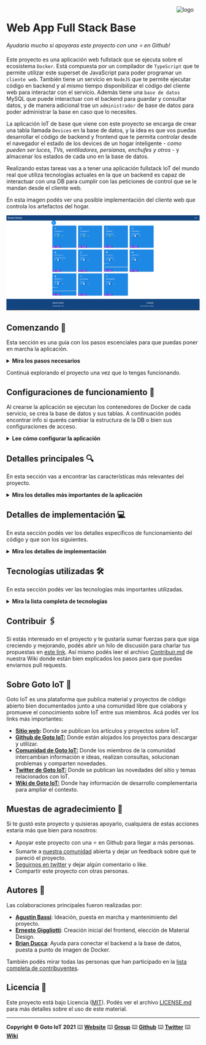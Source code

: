 <a href="https://www.gotoiot.com/">
    <img src="doc/gotoiot-logo.png" alt="logo" title="Goto IoT" align="right" width="60" height="60" />
</a>

Web App Full Stack Base
=======================

*Ayudaría mucho si apoyaras este proyecto con una ⭐ en Github!*

Este proyecto es una aplicación web fullstack que se ejecuta sobre el ecosistema `Docker`. Está compuesta por un compilador de `TypeScript` que te permite utilizar este superset de JavaScript para poder programar un `cliente web`. También tiene un servicio en `NodeJS` que te permite ejecutar código en backend y al mismo tiempo disponibilizar el código del cliente web para interactar con el servicio. Además tiene una `base de datos` MySQL que puede interactuar con el backend para guardar y consultar datos, y de manera adicional trae un `administrador` de base de datos para poder administrar la base en caso que lo necesites.

La aplicación IoT de base que viene con este proyecto se encarga de crear una tabla llamada `Devices` en la base de datos, y la idea es que vos puedas desarrollar el código de backend y frontend que te permita controlar desde el navegador el estado de los devices de un hogar inteligente - *como pueden ser luces, TVs, ventiladores, persianas, enchufes y otros* - y almacenar los estados de cada uno en la base de datos. 

Realizando estas tareas vas a a tener una aplicación fullstack IoT del mundo real que utiliza tecnologías actuales en la que un backend es capaz de interactuar con una DB para cumplir con las peticiones de control que se le mandan desde el cliente web.

En esta imagen podés ver una posible implementación del cliente web que controla los artefactos del hogar.

![architecture](doc/webapp-example-1.png)

## Comenzando 🚀

Esta sección es una guía con los pasos escenciales para que puedas poner en marcha la aplicación.

<details><summary><b>Mira los pasos necesarios</b></summary><br>

### Instalar las dependencias

Para correr este proyecto es necesario que instales `Docker` y `Docker Compose`. 

En [este artículo](https://www.gotoiot.com/pages/articles/docker_installation_linux/) publicado en nuestra web están los detalles para instalar Docker y Docker Compose en una máquina Linux. Si querés instalar ambas herramientas en una Raspberry Pi podés seguir [este artículo](https://www.gotoiot.com/pages/articles/rpi_docker_installation) de nuestra web que te muestra todos los pasos necesarios.

En caso que quieras instalar las herramientas en otra plataforma o tengas algún incoveniente, podes leer la documentación oficial de [Docker](https://docs.docker.com/get-docker/) y también la de [Docker Compose](https://docs.docker.com/compose/install/).

Continua con la descarga del código cuando tengas las dependencias instaladas y funcionando.

### Descargar el código

Para descargar el código, lo más conveniente es que realices un `fork` de este proyecto a tu cuenta personal haciendo click en [este link](https://github.com/gotoiot/app-fullstack-base/fork). Una vez que ya tengas el fork a tu cuenta, descargalo con este comando (acordate de poner tu usuario en el link):

```
git clone https://github.com/USER/app-fullstack-base.git
```

> En caso que no tengas una cuenta en Github podes clonar directamente este repo.

### Ejecutar la aplicación

Para ejecutar la aplicación tenes que correr el comando `docker-compose up` desde la raíz del proyecto. Este comando va a descargar las imágenes de Docker de node, de typescript, de la base datos y del admin de la DB, y luego ponerlas en funcionamiento. 

Para acceder al cliente web ingresa a a la URL [http://localhost:8000/](http://localhost:8000/) y para acceder al admin de la DB accedé a [localhost:8001/](http://localhost:8001/). 

Si pudiste acceder al cliente web y al administrador significa que la aplicación se encuentra corriendo bien. 

> Si te aparece un error la primera vez que corres la app, deteńe el proceso y volvé a iniciarla. Esto es debido a que el backend espera que la DB esté creada al iniciar, y en la primera ejecución puede no alcanzar a crearse. A partir de la segunda vez el problema queda solucionado.

</details>

Continuá explorando el proyecto una vez que lo tengas funcionando.

## Configuraciones de funcionamiento 🔩

Al crearse la aplicación se ejecutan los contenedores de Docker de cada servicio, se crea la base de datos y sus tablas. A continuación podés encontrar info si querés cambiar la estructura de la DB o bien sus configuraciones de acceso.

<details><summary><b>Lee cómo configurar la aplicación</b></summary><br>

### Configuración de la DB

Como ya comprobaste, para acceder PHPMyAdmin tenés que ingresar en la URL [localhost:8001/](http://localhost:8001/). En el login del administrador, el usuario para acceder a la db es `root` y contraseña es la variable `MYSQL_ROOT_PASSWORD` del archivo `docker-compose.yml`.

Para el caso del servicio de NodeJS que se comunica con la DB fijate que en el archivo `src/backend/mysql-connector.js` están los datos de acceso para ingresar a la base.

Si quisieras cambiar la contraseña, puertos, hostname u otras configuraciones de la DB deberías primero modificar el servicio de la DB en el archivo `docker-compose.yml` y luego actualizar las configuraciones para acceder desde PHPMyAdmin y el servicio de NodeJS.

### Estructura de la DB

Al iniciar el servicio de la base de datos, si esta no está creada toma el archivo que se encuentra en `db/dumps/smart_home.sql` para crear la base de datos automáticamente.

En ese archivo está la configuración de la tabla `Devices` y otras configuraciones más. Si quisieras cambiar algunas configuraciones deberías modificar este archivo y crear nuevamente la base de datos para que se tomen en cuenta los cambios.

Tené en cuenta que la base de datos se crea con permisos de superusuario por lo que no podrías borrar el directorio con tu usuario de sistema, para eso debés hacerlo con permisos de administrador. En ese caso podés ejecutar el comando `sudo rm -r db/data` para borrar el directorio completo.

</details>


## Detalles principales 🔍

En esta sección vas a encontrar las características más relevantes del proyecto.

<details><summary><b>Mira los detalles más importantes de la aplicación</b></summary><br>
<br>

### Arquitectura de la aplicación

Como ya pudiste ver, la aplicación se ejecuta sobre el ecosistema Docker, y en esta imagen podés ver el diagrama de arquitectura.

![architecture](doc/architecture.png)

### El cliente web

El cliente web es una Single Page Application que se comunica con el servicio en NodeJS mediante JSON a través de requests HTTP. Puede consultar el estado de dispositivos en la base de datos (por medio del servicio en NodeJS) y también cambiar el estado de los mismos. Los estilos del código están basados en **Material Design**.

### El servicio web

El servicio en **NodeJS** posee distintos endpoints para comunicarse con el cliente web mediante requests HTTP enviando **JSON** en cada transacción. Procesando estos requests es capaz de comunicarse con la base de datos para consultar y controlar el estado de los dispositivos, y devolverle una respuesta al cliente web también en formato JSON. Así mismo el servicio es capaz de servir el código del cliente web.

### La base de datos

La base de datos se comunica con el servicio de NodeJS y permite almacenar el estado de los dispositivos en la tabla **Devices**. Ejecuta un motor **MySQL versión 5.7** y permite que la comunicación con sus clientes pueda realizarse usando usuario y contraseña en texto plano. En versiones posteriores es necesario brindar claves de acceso, por este motivo la versión 5.7 es bastante utilizada para fases de desarrollo.

### El administrador de la DB

Para esta aplicación se usa **PHPMyAdmin**, que es un administrador de base de datos web muy utilizado y que podés utilizar en caso que quieras realizar operaciones con la base, como crear tablas, modificar columnas, hacer consultas y otras cosas más.

### El compilador de TypeScript

**TypeScript** es un lenguaje de programación libre y de código abierto desarrollado y mantenido por Microsoft. Es un superconjunto de JavaScript, que esencialmente añade tipos estáticos y objetos basados en clases. Para esta aplicación se usa un compilador de TypeScript basado en una imagen de [Harmish](https://hub.docker.com/r/harmish) en Dockerhub, y está configurado para monitorear en tiempo real los cambios que se realizan sobre el directorio **src/frontend/ts** y automáticamente generar código compilado a JavaScript en el directorio  **src/frontend/js**. Los mensajes del compilador aparecen automáticamente en la terminal al ejecutar el comando **docker-compose up**.

### Ejecución de servicios

Los servicios de la aplicación se ejecutan sobre **contenedores de Docker**, así se pueden desplegar de igual manera en diferentes plataformas. Los detalles sobre cómo funcionan los servicios los podés ver directamente en el archivo **docker-compose.yml**.

### Organización del proyecto

En la siguiente ilustración podés ver cómo está organizado el proyecto para que tengas en claro qué cosas hay en cada lugar.

```sh
├── db                          # directorio de la DB
│   ├── data                    # estructura y datos de la DB
│   └── dumps                   # directorio de estructuras de la DB
│       └── smart_home.sql      # estructura con la base de datos "smart_home"
├── doc                         # documentacion general del proyecto
└── src                         # directorio codigo fuente
│   ├── backend                 # directorio para el backend de la aplicacion
│   │   ├── index.js            # codigo principal del backend
│   │   ├── mysql-connector.js  # codigo de conexion a la base de datos
│   │   ├── package.json        # configuracion de proyecto NodeJS
│   │   └── package-lock.json   # configuracion de proyecto NodeJS
│   └── frontend                # directorio para el frontend de la aplicacion
│       ├── js                  # codigo javascript que se compila automáticamente
│       ├── static              # donde alojan archivos de estilos, imagenes, fuentes, etc.
│       ├── ts                  # donde se encuentra el codigo TypeScript a desarrollar
│       └── index.html          # archivo principal del cliente HTML
├── docker-compose.yml          # archivo donde se aloja la configuracion completa
├── README.md                   # este archivo
├── CHANGELOG.md                # archivo para guardar los cambios del proyecto
├── LICENSE.md                  # licencia del proyecto
```

> No olvides ir poniendo tus cambios en el archivo `CHANGELOG.md` a medida que avanzas en el proyecto.

</details>

## Detalles de implementación 💻

En esta sección podés ver los detalles específicos de funcionamiento del código y que son los siguientes.

<details><summary><b>Mira los detalles de implementación</b></summary><br>

### Agregar un dispositivo


Presionando el boton "+" se despliega el formulario para incorporar un nuevo dispositivo.
![Agregar disp](doc/adding-device.png)

Se utiliza el selector para elegir el tipo de dispositivo.

![Seleccionar tipo](doc/selecting-Type.png)
Una vez completados todos los datos se presiona "Send" y se graban los cambios en la base de datos..
Si se quiere cancelar se presiona "Cancel".

### Editar un dispositivo
Se presiona el boton "Edit" dentro del box del dispositivo.
De esta manera se lanza el formulario de agregar dispositivo con el nombre y la descripción del dispositivo precargado.
Una vez modificado se presiona "Send" y se graban los cambios en la base de datos.
Si se quiere cancelar se presiona "Cancel".

### Eliminar un dispositivo
Se presiona el boton "Delete" dentro del box del dispositivo. Aparece un mensaje de confirmación de eliminación y en caso de presionar "OK" se elimina el mismo de la base de datos y se refresca la pagina.
![Eliminar](doc/delete-confirmation.png)

### Frontend

Completá todos los detalles sobre cómo armaste el frontend, sus interacciones, etc.

Archivo principal "Index.HTML":




### Backend

Completá todos los detalles de funcionamiento sobre el backend, sus interacciones con el cliente web, la base de datos, etc.

<details><summary><b>Ver los endpoints disponibles</b></summary><br>

Completá todos los endpoints del backend con los metodos disponibles, los headers y body que recibe, lo que devuelve, ejemplos, etc.

1) Devolver el estado de los dispositivos.

```json
{
    "method": "get",
    "request_headers": "application/json",
    "request_body": "",
    "response_code": 200,
    "request_body": {
        "devices": [
            {
                "id": 1, 
                "name": "Lampara 1", 
                "description": "Luz living", 
                "state": 0, 
                "type": 1,
            }
        ]
    },
}

2) Eliminar dispositivo de la base de datos
```json
{
    "method": "delete",
    "request_headers": "application/json",
    "request_parameter": "",
    "request_body":{
                    "id:1"
                    },
    "response_code": 200,
    "response_body": {     
                "Item deleted"
    },
}
```
3) Agregar/editar dispositivo en base de datos
```json
{
    "method": "post",
    "request_headers": "application/json",
    "request_parameter": "",
    "request_body": 
                     {
                        "name":"example",
                        "type":"1",
                        "description":"this is an example device",
                        "id":"1"
                      }
                    ,
    "response_code": 200,
    "response_body": {     
                "Item add"
    },
}
```
4) Cambiar estado de dispositivo en base de datos
```json
{
    "method": "put",
    "request_headers": "application/json",
    "request_parameter": "",
    "request_body": 
                     {                       
                        "id":"1",
                        "status":" true",                      
                      }
                    ,
    "response_code": 200,
    "response_body": {     
                "Item status Updated"
    },
}
```
</details>

</details>


## Tecnologías utilizadas 🛠️

En esta sección podés ver las tecnologías más importantes utilizadas.

<details><summary><b>Mira la lista completa de tecnologías</b></summary><br>

* [Docker](https://www.docker.com/) - Ecosistema que permite la ejecución de contenedores de software.
* [Docker Compose](https://docs.docker.com/compose/) - Herramienta que permite administrar múltiples contenedores de Docker.
* [Node JS](https://nodejs.org/es/) - Motor de ejecución de código JavaScript en backend.
* [MySQL](https://www.mysql.com/) - Base de datos para consultar y almacenar datos.
* [PHPMyAdmin](https://www.phpmyadmin.net/) - Administrador web de base de datos.
* [Material Design](https://material.io/design) - Bibliotecas de estilo responsive para aplicaciones web.
* [TypeScript](https://www.typescriptlang.org/) - Superset de JavaScript tipado y con clases.

</details>

## Contribuir 🖇️

Si estás interesado en el proyecto y te gustaría sumar fuerzas para que siga creciendo y mejorando, podés abrir un hilo de discusión para charlar tus propuestas en [este link](https://github.com/gotoiot/app-fullstack-base/issues/new). Así mismo podés leer el archivo [Contribuir.md](https://github.com/gotoiot/gotoiot-doc/wiki/Contribuir) de nuestra Wiki donde están bien explicados los pasos para que puedas enviarnos pull requests.

## Sobre Goto IoT 📖

Goto IoT es una plataforma que publica material y proyectos de código abierto bien documentados junto a una comunidad libre que colabora y promueve el conocimiento sobre IoT entre sus miembros. Acá podés ver los links más importantes:

* **[Sitio web](https://www.gotoiot.com/):** Donde se publican los artículos y proyectos sobre IoT. 
* **[Github de Goto IoT:](https://github.com/gotoiot)** Donde están alojados los proyectos para descargar y utilizar. 
* **[Comunidad de Goto IoT:](https://groups.google.com/g/gotoiot)** Donde los miembros de la comunidad intercambian información e ideas, realizan consultas, solucionan problemas y comparten novedades.
* **[Twitter de Goto IoT:](https://twitter.com/gotoiot)** Donde se publican las novedades del sitio y temas relacionados con IoT.
* **[Wiki de Goto IoT:](https://github.com/gotoiot/doc/wiki)** Donde hay información de desarrollo complementaria para ampliar el contexto.

## Muestas de agradecimiento 🎁

Si te gustó este proyecto y quisieras apoyarlo, cualquiera de estas acciones estaría más que bien para nosotros:

* Apoyar este proyecto con una ⭐ en Github para llegar a más personas.
* Sumarte a [nuestra comunidad](https://groups.google.com/g/gotoiot) abierta y dejar un feedback sobre qué te pareció el proyecto.
* [Seguirnos en twitter](https://github.com/gotoiot/doc/wiki) y dejar algún comentario o like.
* Compartir este proyecto con otras personas.

## Autores 👥

Las colaboraciones principales fueron realizadas por:

* **[Agustin Bassi](https://github.com/agustinBassi)**: Ideación, puesta en marcha y mantenimiento del proyecto.
* **[Ernesto Giggliotti](https://github.com/ernesto-g)**: Creación inicial del frontend, elección de Material Design.
* **[Brian Ducca](https://github.com/brianducca)**: Ayuda para conectar el backend a la base de datos, puesta a punto de imagen de Docker.

También podés mirar todas las personas que han participado en la [lista completa de contribuyentes](https://github.com/###/contributors).

## Licencia 📄

Este proyecto está bajo Licencia ([MIT](https://choosealicense.com/licenses/mit/)). Podés ver el archivo [LICENSE.md](LICENSE.md) para más detalles sobre el uso de este material.

---

**Copyright © Goto IoT 2021** ⌨️ [**Website**](https://www.gotoiot.com) ⌨️ [**Group**](https://groups.google.com/g/gotoiot) ⌨️ [**Github**](https://www.github.com/gotoiot) ⌨️ [**Twitter**](https://www.twitter.com/gotoiot) ⌨️ [**Wiki**](https://github.com/gotoiot/doc/wiki)
